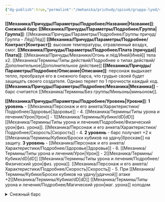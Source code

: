 ```yaml
---
{"dg-publish":true,"permalink":"/mehanika/prichudy/spisok/gruppa-lyod/snezhnyj-bars/"}
---
```


**[[Механика/Причуды/Параметры/Подробнее/Название\|Название]]**: **Снежный барс**
**[[Механика/Причуды/Параметры/Подробнее/Группа\|Группа]]**: [[Механика/Причуды/Параметры/Подробнее/Группы причуд/Группа - Лёд\|Лёд]] 
**[[Механика/Причуды/Параметры/Подробнее/Контраст\|Контраст]]**: высокие температуры, отравленный воздух, смог.
**[[Механика/Причуды/Параметры/Подробнее/Плата (причуда)\|Плата]]**: [[Механика/Причуды/Механики/Огонь и лёд/Иней\|Иней]] тела х2. [[Механика/Термины/Типы действий/Подробнее о типах действий/Дополнительное\|Дополнительное действие]]
**[[Механика/Причуды/Параметры/Подробнее/Описание\|Описание]]**: персонаж выдыхает тепло, преобразуя его в снежного барса, что грудью своей будет защищать своего создателя. Однако теряет по 1 прочности каждый ход.
**[[Механика/Причуды/Параметры/Подробнее/Механика\|Механика]]** - барс считается [[Механика/Термины/Без группы/Миньоны\|миньоном]]. 

**[[Механика/Причуды/Параметры/Подробнее/Уровень\|Уровни]]**:
**1 уровень** - [[Механика/Персонаж и его анкета/Характеристики/Подробнее/Здоровье\|Здоровье]] - 4. [[Механика/Термины/Типы урона и лечения/Урон\|Урон]] - 1[[Механика/Термины/Кубики/dD\|dD]] [[Механика/Термины/Типы урона и лечения/Подробнее/Физический урон\|физ. урона]]. [[Механика/Персонаж и его анкета/Характеристики/Подробнее/Скорость\|Скорость]] - 4.
**2 уровень** - барс получает +2 к [[Механика/Термины/Кубики/Броски кубиков на удачу\|броскам]] на защиту.
**3 уровень** - [[Механика/Персонаж и его анкета/Характеристики/Подробнее/Здоровье\|Здоровье]] - 6. [[Механика/Термины/Типы урона и лечения/Урон\|Урон]] - 2[[Механика/Термины/Кубики/dD\|dD]] [[Механика/Термины/Типы урона и лечения/Подробнее/Физический урон\|физ. урона]]. [[Механика/Персонаж и его анкета/Характеристики/Подробнее/Скорость\|Скорость]] - 5. При [[Механика/Термины/Кубики/Броски кубиков на удачу\|удачной]] атаке +2[[Механика/Термины/Кубики/dD\|dD]] [[Механика/Термины/Типы урона и лечения/Подробнее/Магический урон\|маг. урона]] холодом

<details><summary>Снежный барс</summary><img src="Снежный барс.jpg" alt="" width="" height=""></img></details>
